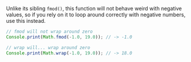 Unlike its sibling `fmod()`, this function will not behave weird with negative values, so if you rely on it to loop around correctly with negative numbers, use this instead.

```javascript
// fmod will not wrap around zero
Console.print(Math.fmod(-1.0, 19.0)); // -> -1.0

// wrap will... wrap around zero
Console.print(Math.wrap(-1.0, 19.0)); // -> 18.0
```
